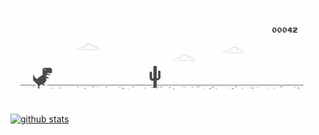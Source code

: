 ![no internet](https://github.com/thomaslagies/thomaslagies/blob/main/media/chrome-dino.gif)

[![github stats](https://github-readme-stats.vercel.app/api?username=thomaslagies&count_private=true&show_icons=true&hide=issues,stars&theme=dracula)](https://github.com/anuraghazra/github-readme-stats)




<!--
**thomaslagies/thomaslagies** is a ✨ _special_ ✨ repository because its `README.md` (this file) appears on your GitHub profile.

Here are some ideas to get you started:

- 🔭 I’m currently working on ...
- 🌱 I’m currently learning ...
- 👯 I’m looking to collaborate on ...
- 🤔 I’m looking for help with ...
- 💬 Ask me about ...
- 📫 How to reach me: ...
- 😄 Pronouns: ...
- ⚡ Fun fact: ...
-->
